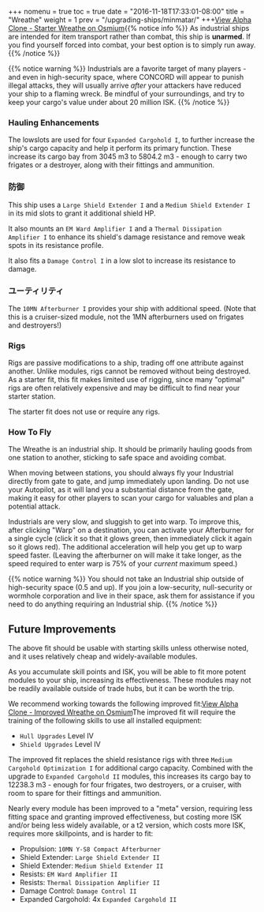 +++ nomenu = true toc = true date = "2016-11-18T17:33:01-08:00" title = "Wreathe" weight = 1 prev = "/upgrading-ships/minmatar/" +++<object type="image/svg+xml" data="https://o.smium.org/api/convert/118540/svg/118540-alpha-clone---starter-wreathe.svg?privatetoken=8297636787329695744"><a href="https://o.smium.org/loadout/private/118540/8297636787329695744">View Alpha Clone - Starter Wreathe on Osmium</a></object>{{% notice info %}} As industrial ships are intended for item transport rather than combat, this ship is **unarmed**. If you find yourself forced into combat, your best option is to simply run away. {{% /notice %}}

{{% notice warning %}} Industrials are a favorite target of many players - and even in high-security space, where CONCORD will appear to punish illegal attacks, they will usually arrive *after* your attackers have reduced your ship to a flaming wreck. Be mindful of your surroundings, and try to keep your cargo's value under about 20 million ISK. {{% /notice %}}

### Hauling Enhancements

The lowslots are used for four `Expanded Cargohold I`, to further increase the ship's cargo capacity and help it perform its primary function. These increase its cargo bay from 3045 m3 to 5804.2 m3 - enough to carry two frigates or a destroyer, along with their fittings and ammunition.

### 防御

This ship uses a `Large Shield Extender I` and a `Medium Shield Extender I` in its mid slots to grant it additional shield HP.

It also mounts an `EM Ward Amplifier I` and a `Thermal Dissipation Amplifier I` to enhance its shield's damage resistance and remove weak spots in its resistance profile.

It also fits a `Damage Control I` in a low slot to increase its resistance to damage.

### ユーティリティ

The `10MN Afterburner I` provides your ship with additional speed. (Note that this is a cruiser-sized module, not the 1MN afterburners used on frigates and destroyers!)

### Rigs

Rigs are passive modifications to a ship, trading off one attribute against another. Unlike modules, rigs cannot be removed without being destroyed. As a starter fit, this fit makes limited use of rigging, since many "optimal" rigs are often relatively expensive and may be difficult to find near your starter station.

The starter fit does not use or require any rigs.

### How To Fly

The Wreathe is an industrial ship. It should be primarily hauling goods from one station to another, sticking to safe space and avoiding combat.

When moving between stations, you should always fly your Industrial directly from gate to gate, and jump immediately upon landing. Do not use your Autopilot, as it will land you a substantial distance from the gate, making it easy for other players to scan your cargo for valuables and plan a potential attack.

Industrials are very slow, and sluggish to get into warp. To improve this, after clicking "Warp" on a destination, you can activate your Afterburner for a single cycle (click it so that it glows green, then immediately click it again so it glows red). The additional acceleration will help you get up to warp speed faster. (Leaving the afterburner on will make it take longer, as the speed required to enter warp is 75% of your *current* maximum speed.)

{{% notice warning %}} You should not take an Industrial ship outside of high-security space (0.5 and up). If you join a low-security, null-security or wormhole corporation and live in their space, ask them for assistance if you need to do anything requiring an Industrial ship. {{% /notice %}}

## Future Improvements

The above fit should be usable with starting skills unless otherwise noted, and it uses relatively cheap and widely-available modules.

As you accumulate skill points and ISK, you will be able to fit more potent modules to your ship, increasing its effectiveness. These modules may not be readily available outside of trade hubs, but it can be worth the trip.

We recommend working towards the following improved fit:<object type="image/svg+xml" data="https://o.smium.org/api/convert/118541/svg/118541-alpha-clone---improved-wreathe.svg?privatetoken=7264777537249607680"><a href="https://o.smium.org/loadout/private/118541/7264777537249607680">View Alpha Clone - Improved Wreathe on Osmium</a></object>The improved fit will require the training of the following skills to use all installed equipment:

* `Hull Upgrades` Level IV
* `Shield Upgrades` Level IV

The improved fit replaces the shield resistance rigs with three `Medium Cargohold Optimization I` for additional cargo capacity. Combined with the upgrade to `Expanded Cargohold II` modules, this increases its cargo bay to 12238.3 m3 - enough for four frigates, two destroyers, or a cruiser, with room to spare for their fittings and ammunition.

Nearly every module has been improved to a "meta" version, requiring less fitting space and granting improved effectiveness, but costing more ISK and/or being less widely available, or a t2 version, which costs more ISK, requires more skillpoints, and is harder to fit:

* Propulsion: `10MN Y-S8 Compact Afterburner`
* Shield Extender: `Large Shield Extender II`
* Shield Extender: `Medium Shield Extender II`
* Resists: `EM Ward Amplifier II`
* Resists: `Thermal Dissipation Amplifier II`
* Damage Control: `Damage Control II`
* Expanded Cargohold: 4x `Expanded Cargohold II`